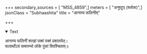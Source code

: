 +++
secondary_sources = [ "MSS_4859",]
meters = [ "अनुष्टुप् (श्लोक)",]
jsonClass = "Subhaashita"
title = "आनाम्य फलिनीम्"

+++

<details open><summary>Text</summary>

आनाम्य फलिनीं शाखां पक्वं पक्वं प्रशातयेत्।  
फलार्थोऽयं समारम्भो लोके पुंसां विपश्चिताम्॥
</details>
